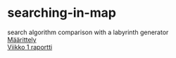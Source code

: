 # searching-in-map
search algorithm comparison with a labyrinth generator  
[Määrittely](https://github.com/kapistelijaKrisu/searching-comparison-with-map-gen/blob/master/doc/definition.md)  
[Viikko 1 raportti ](https://github.com/kapistelijaKrisu/a-stars-in-map/blob/master/doc/week1.md)  
  
